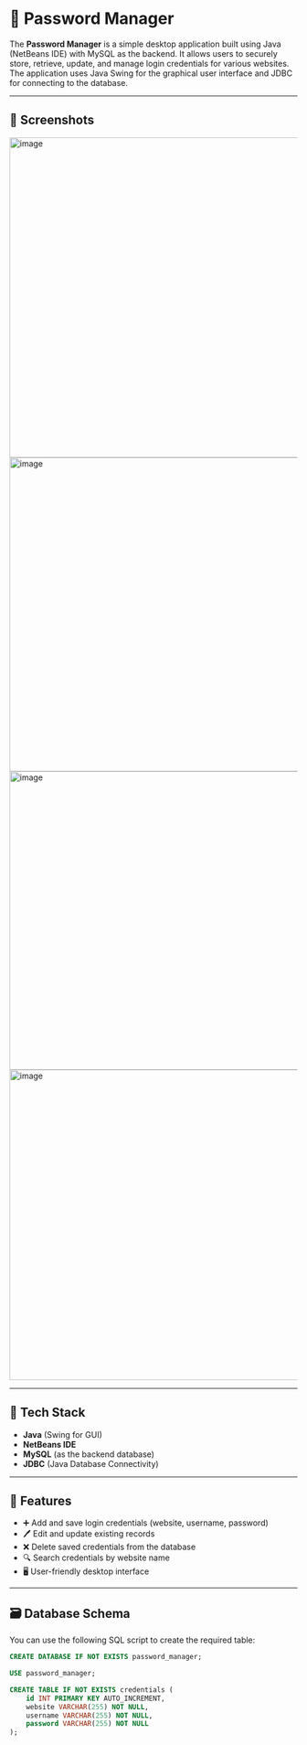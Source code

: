 # 🔐 Password Manager

The **Password Manager** is a simple desktop application built using Java (NetBeans IDE) with MySQL as the backend. It allows users to securely store, retrieve, update, and manage login credentials for various websites. The application uses Java Swing for the graphical user interface and JDBC for connecting to the database.

---

## 📸 Screenshots

<img width="724" height="560" alt="image" src="https://github.com/user-attachments/assets/d12c78d3-fa7f-458f-8944-865fc12fe2c9" />
<img width="718" height="549" alt="image" src="https://github.com/user-attachments/assets/c531c32d-b220-4952-92af-431b7ba0adff" />
<img width="707" height="522" alt="image" src="https://github.com/user-attachments/assets/8d031e32-09f6-48e1-a3f2-e2f2cad6666d" />
<img width="715" height="543" alt="image" src="https://github.com/user-attachments/assets/66c50ca1-ab30-451f-bf4b-b184a3244e4e" />


---

## 🔧 Tech Stack

- **Java** (Swing for GUI)
- **NetBeans IDE**
- **MySQL** (as the backend database)
- **JDBC** (Java Database Connectivity)

---

## 🎯 Features

- ➕ Add and save login credentials (website, username, password)
- 🖊️ Edit and update existing records
- ❌ Delete saved credentials from the database
- 🔍 Search credentials by website name
- 🖥️ User-friendly desktop interface

---

## 🗃️ Database Schema

You can use the following SQL script to create the required table:

```sql
CREATE DATABASE IF NOT EXISTS password_manager;

USE password_manager;

CREATE TABLE IF NOT EXISTS credentials (
    id INT PRIMARY KEY AUTO_INCREMENT,
    website VARCHAR(255) NOT NULL,
    username VARCHAR(255) NOT NULL,
    password VARCHAR(255) NOT NULL
);
```
